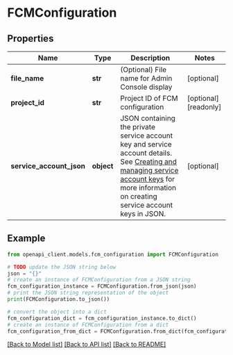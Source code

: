 # FCMConfiguration


## Properties

Name | Type | Description | Notes
------------ | ------------- | ------------- | -------------
**file_name** | **str** | (Optional) File name for Admin Console display | [optional] 
**project_id** | **str** | Project ID of FCM configuration | [optional] [readonly] 
**service_account_json** | **object** | JSON containing the private service account key and service account details. See [Creating and managing service account keys](https://cloud.google.com/iam/docs/creating-managing-service-account-keys) for more information on creating service account keys in JSON. | [optional] 

## Example

```python
from openapi_client.models.fcm_configuration import FCMConfiguration

# TODO update the JSON string below
json = "{}"
# create an instance of FCMConfiguration from a JSON string
fcm_configuration_instance = FCMConfiguration.from_json(json)
# print the JSON string representation of the object
print(FCMConfiguration.to_json())

# convert the object into a dict
fcm_configuration_dict = fcm_configuration_instance.to_dict()
# create an instance of FCMConfiguration from a dict
fcm_configuration_from_dict = FCMConfiguration.from_dict(fcm_configuration_dict)
```
[[Back to Model list]](../README.md#documentation-for-models) [[Back to API list]](../README.md#documentation-for-api-endpoints) [[Back to README]](../README.md)


